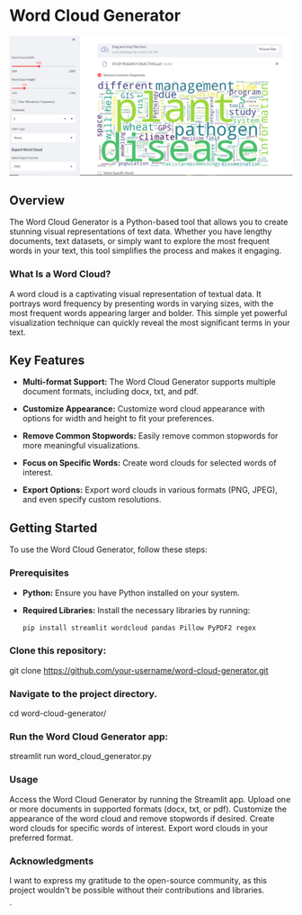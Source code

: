 # Word Cloud Generator

![Word Cloud Generator](https://github.com/Hanzla-Nawaz/Word-Cloud-Generator/blob/main/Cloud.PNG)

## Overview

The Word Cloud Generator is a Python-based tool that allows you to create stunning visual representations of text data. Whether you have lengthy documents, text datasets, or simply want to explore the most frequent words in your text, this tool simplifies the process and makes it engaging.

### What Is a Word Cloud?

A word cloud is a captivating visual representation of textual data. It portrays word frequency by presenting words in varying sizes, with the most frequent words appearing larger and bolder. This simple yet powerful visualization technique can quickly reveal the most significant terms in your text.

## Key Features

- **Multi-format Support:** The Word Cloud Generator supports multiple document formats, including docx, txt, and pdf.

- **Customize Appearance:** Customize word cloud appearance with options for width and height to fit your preferences.

- **Remove Common Stopwords:** Easily remove common stopwords for more meaningful visualizations.

- **Focus on Specific Words:** Create word clouds for selected words of interest.

- **Export Options:** Export word clouds in various formats (PNG, JPEG), and even specify custom resolutions.

## Getting Started

To use the Word Cloud Generator, follow these steps:

### Prerequisites

- **Python:** Ensure you have Python installed on your system.

- **Required Libraries:** Install the necessary libraries by running:

  ```bash
  pip install streamlit wordcloud pandas Pillow PyPDF2 regex

### Clone this repository:
git clone https://github.com/your-username/word-cloud-generator.git

### Navigate to the project directory.
cd word-cloud-generator/
### Run the Word Cloud Generator app:
streamlit run word_cloud_generator.py

### Usage

Access the Word Cloud Generator by running the Streamlit app.
Upload one or more documents in supported formats (docx, txt, or pdf).
Customize the appearance of the word cloud and remove stopwords if desired.
Create word clouds for specific words of interest.
Export word clouds in your preferred format.

### Acknowledgments
I want to express my gratitude to the open-source community, as this project wouldn't be possible without their contributions and libraries.

` 
